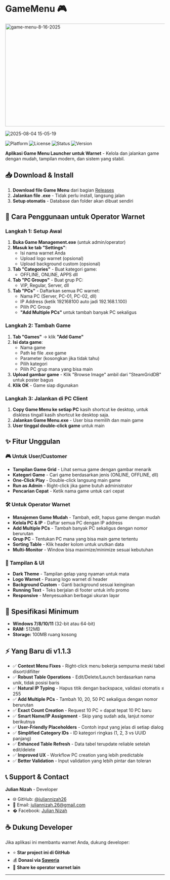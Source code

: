 # GameMenu 🎮
<img width="1024" height="324" alt="game-menu-8-16-2025" src="https://github.com/user-attachments/assets/50c272de-8296-413d-a02f-99457b6e5879" />

![2025-08-04 15-05-19](https://github.com/user-attachments/assets/217aabff-7bad-4560-8bb4-3a75976548a5)


![Platform](https://img.shields.io/badge/Platform-Windows-blue)
![License](https://img.shields.io/badge/License-MIT-yellow)
![Status](https://img.shields.io/badge/Status-Portable-brightgreen)
![Version](https://img.shields.io/badge/Version-v1.1.3-brightgreen)

**Aplikasi Game Menu Launcher untuk Warnet** - Kelola dan jalankan game dengan mudah, tampilan modern, dan sistem yang stabil.

## 📥 Download & Install

1. **Download file Game Menu** dari bagian [Releases](https://github.com/juliannizah26/GameMenu/releases)
2. **Jalankan file .exe** - Tidak perlu install, langsung jalan
3. **Setup otomatis** - Database dan folder akan dibuat sendiri

## 🎯 Cara Penggunaan untuk Operator Warnet

### Langkah 1: Setup Awal
1. **Buka Game Management.exe** (untuk admin/operator)
2. **Masuk ke tab "Settings"**:
   - Isi nama warnet Anda
   - Upload logo warnet (opsional)
   - Upload background custom (opsional)
3. **Tab "Categories"** - Buat kategori game:
   - OFFLINE, ONLINE, APPS dll
4. **Tab "PC Groups"** - Buat grup PC:
   - VIP, Regular, Server, dll
5. **Tab "PCs"** - Daftarkan semua PC warnet:
   - Nama PC (Server, PC-01, PC-02, dll)
   - IP Address (ketik 192168100 auto jadi 192.168.1.100)
   - Pilih PC Group
   - **"Add Multiple PCs"** untuk tambah banyak PC sekaligus

### Langkah 2: Tambah Game
1. **Tab "Games"** → klik **"Add Game"**
2. **Isi data game**:
   - Nama game
   - Path ke file .exe game
   - Parameter (kosongkan jika tidak tahu)
   - Pilih kategori
   - Pilih PC grup mana yang bisa main
3. **Upload gambar game** - Klik "Browse Image" ambil dari "SteamGridDB" untuk poster bagus
4. **Klik OK** - Game siap digunakan

### Langkah 3: Jalankan di PC Client
1. **Copy Game Menu ke setiap PC** kasih shortcut ke desktop, untuk diskless tingall kasih shortcut ke desktop saja.
2. **Jalankan Game Menu.exe** - User bisa memilih dan main game
3. **User tinggal double-click game** untuk main


## ✨ Fitur Unggulan

### 🎮 Untuk User/Customer
- **Tampilan Game Grid** - Lihat semua game dengan gambar menarik
- **Kategori Game** - Cari game berdasarkan jenis (ONLINE, OFFLINE, dll)
- **One-Click Play** - Double-click langsung main game
- **Run as Admin** - Right-click jika game butuh administrator
- **Pencarian Cepat** - Ketik nama game untuk cari cepat

### 🛠️ Untuk Operator Warnet
- **Manajemen Game Mudah** - Tambah, edit, hapus game dengan mudah
- **Kelola PC & IP** - Daftar semua PC dengan IP address
- **Add Multiple PCs** - Tambah banyak PC sekaligus dengan nomor berurutan
- **Grup PC** - Tentukan PC mana yang bisa main game tertentu
- **Sorting Table** - Klik header kolom untuk urutkan data
- **Multi-Monitor** - Window bisa maximize/minimize sesuai kebutuhan

### 🎨 Tampilan & UI
- **Dark Theme** - Tampilan gelap yang nyaman untuk mata
- **Logo Warnet** - Pasang logo warnet di header
- **Background Custom** - Ganti background sesuai keinginan
- **Running Text** - Teks berjalan di footer untuk info promo
- **Responsive** - Menyesuaikan berbagai ukuran layar

## 🔧 Spesifikasi Minimum

- **Windows 7/8/10/11** (32-bit atau 64-bit)
- **RAM:** 512MB
- **Storage:** 100MB ruang kosong

## ⚡ Yang Baru di v1.1.3

- ✅ **Context Menu Fixes** - Right-click menu bekerja sempurna meski tabel disort/difilter
- ✅ **Robust Table Operations** - Edit/Delete/Launch berdasarkan nama unik, tidak posisi baris
- ✅ **Natural IP Typing** - Hapus titik dengan backspace, validasi otomatis ≤ 255
- ✅ **Add Multiple PCs** - Tambah 10, 20, 50 PC sekaligus dengan nomor berurutan
- ✅ **Exact Count Creation** - Request 10 PC = dapat tepat 10 PC baru
- ✅ **Smart Name/IP Assignment** - Skip yang sudah ada, lanjut nomor berikutnya
- ✅ **User-Friendly Placeholders** - Contoh input yang jelas di setiap dialog
- ✅ **Simplified Category IDs** - ID kategori ringkas (1, 2, 3 vs UUID panjang)
- ✅ **Enhanced Table Refresh** - Data tabel terupdate reliable setelah edit/delete
- ✅ **Improved UX** - Workflow PC creation yang lebih predictable
- ✅ **Better Validation** - Input validation yang lebih pintar dan toleran

## 📞 Support & Contact

**Julian Nizah** - Developer
- 🌐 GitHub: [@juliannizah26](https://github.com/juliannizah26)
- 📧 Email: juliannizah.26@gmail.com
- � Facebook: [Julian Nizah](https://facebook.com/juliannizahyt)

## ☕ Dukung Developer

Jika aplikasi ini membantu warnet Anda, dukung developer:
- ⭐ **Star project ini di GitHub**
- 💰 **Donasi via [Saweria](https://saweria.co/jndev26)**
- 📢 **Share ke operator warnet lain**

---
